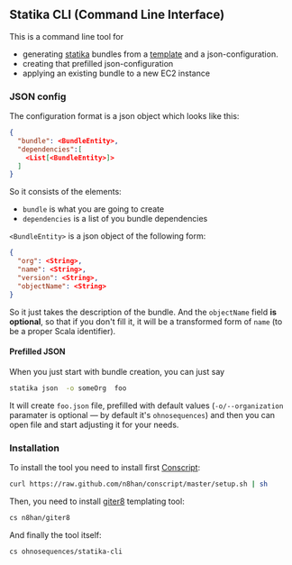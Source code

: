 ## Statika CLI (Command Line Interface)

This is a command line tool for
* generating [statika](https://github.com/ohnosequences/statika) bundles from a [template](https://github.com/ohnosequences/statika-bundle.g8) and a json-configuration.
* creating that prefilled json-configuration
* applying an existing bundle to a new EC2 instance


### JSON config

The configuration format is a json object which looks like this:

```json
{
  "bundle": <BundleEntity>,
  "dependencies":[
    <List[<BundleEntity>]>
  ]
}
```

So it consists of the elements:
* `bundle` is what you are going to create
* `dependencies` is a list of you bundle dependencies

`<BundleEntity>` is a json object of the following form:

```json
{
  "org": <String>,
  "name": <String>,
  "version": <String>,
  "objectName": <String>
}
```

So it just takes the description of the bundle. And the `objectName` field **is optional**, so that if you don't fill it, it will be a transformed form of `name` (to be a proper Scala identifier).


#### Prefilled JSON

When you just start with bundle creation, you can just say

```bash
statika json  -o someOrg  foo
```

It will create `foo.json` file, prefilled with default values (`-o/--organization` paramater is optional — by default it's `ohnosequences`) and then you can open file and start adjusting it for your needs.


### Installation

To install the tool you need to install first [Conscript](https://github.com/n8han/conscript):

```bash
curl https://raw.github.com/n8han/conscript/master/setup.sh | sh
```

Then, you need to install [giter8](https://github.com/n8han/giter8) templating tool:

```bash
cs n8han/giter8
```

And finally the tool itself:

```bash
cs ohnosequences/statika-cli
```
